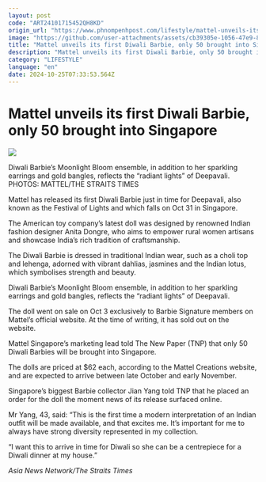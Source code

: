 ```yaml
---
layout: post
code: "ART24101715452QH8KD"
origin_url: "https://www.phnompenhpost.com/lifestyle/mattel-unveils-its-first-diwali-barbie-only-50-brought-into-singapore"
image: "https://github.com/user-attachments/assets/cb39305e-1056-47e9-81cf-55a6e6ae9e98"
title: "Mattel unveils its first Diwali Barbie, only 50 brought into Singapore"
description: "​​Mattel unveils its first Diwali Barbie, only 50 brought into Singapore​"
category: "LIFESTYLE"
language: "en"
date: 2024-10-25T07:33:53.564Z
---
```


# Mattel unveils its first Diwali Barbie, only 50 brought into Singapore

![](https://github.com/user-attachments/assets/538319dc-375e-4274-bf6d-a3b28bfaa482)

Diwali Barbie’s Moonlight Bloom ensemble, in addition to her sparkling earrings and gold bangles, reflects the “radiant lights” of Deepavali. PHOTOS: MATTEL/THE STRAITS TIMES

Mattel has released its first Diwali Barbie just in time for Deepavali, also known as the Festival of Lights and which falls on Oct 31 in Singapore.

The American toy company’s latest doll was designed by renowned Indian fashion designer Anita Dongre, who aims to empower rural women artisans and showcase India’s rich tradition of craftsmanship.

The Diwali Barbie is dressed in traditional Indian wear, such as a choli top and lehenga, adorned with vibrant dahlias, jasmines and the Indian lotus, which symbolises strength and beauty.

Diwali Barbie’s Moonlight Bloom ensemble, in addition to her sparkling earrings and gold bangles, reflects the “radiant lights” of Deepavali.

The doll went on sale on Oct 3 exclusively to Barbie Signature members on Mattel’s official website. At the time of writing, it has sold out on the website.

Mattel Singapore’s marketing lead told The New Paper (TNP) that only 50 Diwali Barbies will be brought into Singapore.

The dolls are priced at $62 each, according to the Mattel Creations website, and are expected to arrive between late October and early November.

Singapore’s biggest Barbie collector Jian Yang told TNP that he placed an order for the doll the moment news of its release surfaced online.

Mr Yang, 43, said: “This is the first time a modern interpretation of an Indian outfit will be made available, and that excites me. It’s important for me to always have strong diversity represented in my collection.

“I want this to arrive in time for Diwali so she can be a centrepiece for a Diwali dinner at my house.”

_Asia News Network/The Straits Times_
